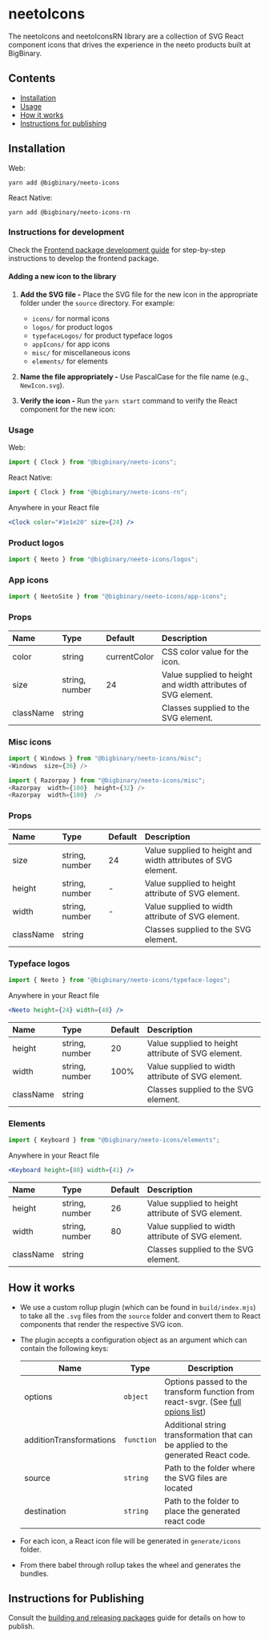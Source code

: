 # neetoIcons

The neetoIcons and neetoIconsRN library are a collection of SVG React component icons that drives
the experience in the neeto products built at BigBinary.

## Contents

- [Installation](#installation)
- [Usage](#usage)
- [How it works](#how-it-works)
- [Instructions for publishing](#instructions-for-publishing)

## Installation

Web:

```
yarn add @bigbinary/neeto-icons
```

React Native:

```
yarn add @bigbinary/neeto-icons-rn
```

### Instructions for development

Check the [Frontend package development guide](https://neeto-engineering.neetokb.com/p/a-d34cb4b0) for step-by-step instructions to develop the frontend package.

#### Adding a new icon to the library

1. **Add the SVG file -**
   Place the SVG file for the new icon in the appropriate folder under the `source` directory. For example:
   - `icons/` for normal icons
   - `logos/` for product logos
   - `typefaceLogos/` for product typeface logos
   - `appIcons/` for app icons
   - `misc/` for miscellaneous icons
   - `elements/` for elements

2. **Name the file appropriately -**
   Use PascalCase for the file name (e.g., `NewIcon.svg`).

3. **Verify the icon -**
   Run the `yarn start` command to verify the React component for the new icon:

### Usage

Web:

```javascript
import { Clock } from "@bigbinary/neeto-icons";
```

React Native:

```javascript
import { Clock } from "@bigbinary/neeto-icons-rn";
```

Anywhere in your React file

```jsx
<Clock color="#1e1e20" size={24} />
```

### Product logos

```javascript
import { Neeto } from "@bigbinary/neeto-icons/logos";
```

### App icons

```javascript
import { NeetoSite } from "@bigbinary/neeto-icons/app-icons";
```

### Props

| Name      | Type           | Default      | Description                                                   |
| :-------- | :------------- | :----------- | :------------------------------------------------------------ |
| color     | string         | currentColor | CSS color value for the icon.                                 |
| size      | string, number | 24           | Value supplied to height and width attributes of SVG element. |
| className | string         |              | Classes supplied to the SVG element.                          |


### Misc icons

```javascript
import { Windows } from "@bigbinary/neeto-icons/misc";
<Windows  size={36} />
```

```javascript
import { Razorpay } from "@bigbinary/neeto-icons/misc";
<Razorpay  width={100}  height={32} />
<Razorpay  width={100}  />
```


### Props

| Name      | Type           | Default      | Description                                                   |
| :-------- | :------------- | :----------- | :------------------------------------------------------------ |
| size      | string, number | 24           | Value supplied to height and width attributes of SVG element. |
| height    | string, number | -            | Value supplied to height attribute of SVG element.            |
| width     | string, number | -            | Value supplied to width attribute of SVG element.             |
| className | string         |              | Classes supplied to the SVG element.                          |


### Typeface logos

```javascript
import { Neeto } from "@bigbinary/neeto-icons/typeface-logos";
```

Anywhere in your React file

```jsx
<Neeto height={24} width={48} />
```

| Name      | Type           | Default | Description                                        |
| :-------- | :------------- | :------ | :------------------------------------------------- |
| height    | string, number | 20      | Value supplied to height attribute of SVG element. |
| width     | string, number | 100%    | Value supplied to width attribute of SVG element.  |
| className | string         |         | Classes supplied to the SVG element.               |



### Elements

```javascript
import { Keyboard } from "@bigbinary/neeto-icons/elements";
```

Anywhere in your React file

```jsx
<Keyboard height={80} width={41} />
```

| Name      | Type           | Default | Description                                        |
| :-------- | :------------- | :------ | :------------------------------------------------- |
| height    | string, number | 26      | Value supplied to height attribute of SVG element. |
| width     | string, number | 80      | Value supplied to width attribute of SVG element.  |
| className | string         |         | Classes supplied to the SVG element.               |



## How it works

- We use a custom rollup plugin (which can be found in `build/index.mjs`) to
  take all the `.svg` files from the `source` folder and convert them to React
  components that render the respective SVG icon.
- The plugin accepts a configuration object as an argument which can contain the
  following keys:

  | Name                    | Type       | Description                                                                                                              |
  | ----------------------- | ---------- | ------------------------------------------------------------------------------------------------------------------------ |
  | options                 | `object`   | Options passed to the transform function from react-svgr. (See [full opions list](https://react-svgr.com/docs/options/)) |
  | additionTransformations | `function` | Additional string transformation that can be applied to the generated React code.                                        |
  | source                  | `string`   | Path to the folder where the SVG files are located                                                                       |
  | destination             | `string`   | Path to the folder to place the generated react code                                                                     |

- For each icon, a React icon file will be generated in `generate/icons` folder.
- From there babel through rollup takes the wheel and generates the bundles.

## Instructions for Publishing

Consult the [building and releasing packages](https://neeto-engineering.neetokb.com/articles/building-and-releasing-packages) guide for details on how to publish.
